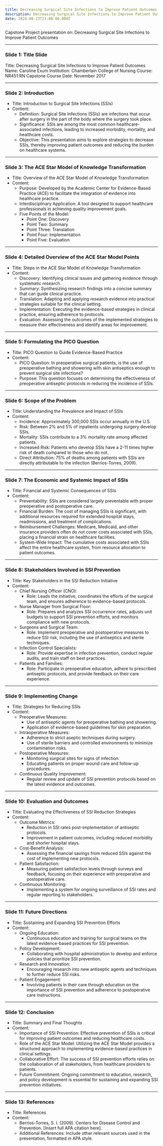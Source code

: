 ```yaml
---
title: Decreasing Surgical Site Infections to Improve Patient Outcomes
description: Decreasing Surgical Site Infections to Improve Patient Outcomes
date: 2024-08-13T21:00:00.000Z
---
```


Capstone Project presentation on: Decreasing Surgical Site Infections to Improve Patient Outcomes

***

### Slide 1: Title Slide

Title: Decreasing Surgical Site Infections to Improve Patient Outcomes
Name: Caroline Exum
Institution: Chamberlain College of Nursing
Course: NR451 RN Capstone Course
Date: November 2017

***

### Slide 2: Introduction

* Title: Introduction to Surgical Site Infections (SSIs)
* Content:
  * Definition: Surgical Site Infections (SSIs) are infections that occur after surgery in the part of the body where the surgery took place.
  * Significance: SSIs are among the most common healthcare-associated infections, leading to increased morbidity, mortality, and healthcare costs.
  * Objective: This presentation aims to explore strategies to decrease SSIs, thereby improving patient outcomes and reducing the burden on healthcare systems.

***

### Slide 3: The ACE Star Model of Knowledge Transformation

* Title: Overview of the ACE Star Model of Knowledge Transformation
* Content:
  * Purpose: Developed by the Academic Center for Evidence-Based Practice (ACE) to facilitate the integration of evidence into healthcare practice.
  * Interdisciplinary Application: A tool designed to support healthcare professionals in achieving quality improvement goals.
  * Five Points of the Model:
    * Point One: Discovery
    * Point Two: Summary
    * Point Three: Translation
    * Point Four: Implementation
    * Point Five: Evaluation

***

### Slide 4: Detailed Overview of the ACE Star Model Points

* Title: Steps in the ACE Star Model of Knowledge Transformation
* Content:
  * Discovery: Identifying clinical issues and gathering evidence through systematic research.
  * Summary: Synthesizing research findings into a concise summary that can guide clinical practice.
  * Translation: Adapting and applying research evidence into practical strategies suitable for the clinical setting.
  * Implementation: Executing the evidence-based strategies in clinical practice, ensuring adherence to protocols.
  * Evaluation: Assessing the outcomes of the implemented strategies to measure their effectiveness and identify areas for improvement.

***

### Slide 5: Formulating the PICO Question

* Title: PICO Question to Guide Evidence-Based Practice
* Content:
  * PICO Question: In preoperative surgical patients, is the use of preoperative bathing and showering with skin antiseptics enough to prevent surgical site infections?
  * Purpose: This question focuses on determining the effectiveness of preoperative antiseptic protocols in reducing the incidence of SSIs.

***

### Slide 6: Scope of the Problem

* Title: Understanding the Prevalence and Impact of SSIs
* Content:
  * Incidence: Approximately 300,000 SSIs occur annually in the U.S.
  * Risk: Between 2% and 5% of inpatients undergoing surgery develop SSIs.
  * Mortality: SSIs contribute to a 3% mortality rate among affected patients.
  * Increased Risk: Patients who develop SSIs have a 2-11 times higher risk of death compared to those who do not.
  * Direct Attribution: 75% of deaths among patients with SSIs are directly attributable to the infection (Berríos-Torres, 2009).

***

### Slide 7: The Economic and Systemic Impact of SSIs

* Title: Financial and Systemic Consequences of SSIs
* Content:
  * Preventability: SSIs are considered largely preventable with proper preoperative and postoperative care.
  * Financial Burden: The cost of managing SSIs is significant, with additional resources required for extended hospital stays, readmissions, and treatment of complications.
  * Reimbursement Challenges: Medicare, Medicaid, and other insurance providers often do not cover costs associated with SSIs, placing a financial strain on healthcare facilities.
  * System-Wide Impact: The cumulative costs associated with SSIs affect the entire healthcare system, from resource allocation to patient outcomes.

***

### Slide 8: Stakeholders Involved in SSI Prevention

* Title: Key Stakeholders in the SSI Reduction Initiative
* Content:
  * Chief Nursing Officer (CNO):
    * Role: Leads the initiative, coordinates the efforts of the surgical team, and ensures adherence to evidence-based protocols.
  * Nurse Manager from Surgical Floor:
    * Role: Prepares and analyzes SSI occurrence rates, adjusts unit budgets to support SSI prevention efforts, and monitors compliance with new protocols.
  * Surgeons and Surgical Team:
    * Role: Implement preoperative and postoperative measures to reduce SSI risk, including the use of antiseptics and sterile techniques.
  * Infection Control Specialists:
    * Role: Provide expertise in infection prevention, conduct regular audits, and train staff on best practices.
  * Patients and Families:
    * Role: Participate in preoperative education, adhere to prescribed antiseptic protocols, and provide feedback on their care experience.

***

### Slide 9: Implementing Change

* Title: Strategies for Reducing SSIs
* Content:
  * Preoperative Measures:
    * Use of antiseptic agents for preoperative bathing and showering.
    * Application of evidence-based guidelines for skin preparation.
  * Intraoperative Measures:
    * Adherence to strict aseptic techniques during surgery.
    * Use of sterile barriers and controlled environments to minimize contamination risks.
  * Postoperative Measures:
    * Monitoring surgical sites for signs of infection.
    * Educating patients on proper wound care and follow-up procedures.
  * Continuous Quality Improvement:
    * Regular review and update of SSI prevention protocols based on the latest evidence and outcomes.

***

### Slide 10: Evaluation and Outcomes

* Title: Evaluating the Effectiveness of SSI Reduction Strategies
* Content:
  * Outcome Metrics:
    * Reduction in SSI rates post-implementation of antiseptic protocols.
    * Improvement in patient outcomes, including reduced morbidity and shorter hospital stays.
  * Cost-Benefit Analysis:
    * Assessing the financial savings from reduced SSIs against the cost of implementing new protocols.
  * Patient Satisfaction:
    * Measuring patient satisfaction levels through surveys and feedback, focusing on their experience with preoperative and postoperative care.
  * Continuous Monitoring:
    * Implementing a system for ongoing surveillance of SSI rates and regular reporting to stakeholders.

***

### Slide 11: Future Directions

* Title: Sustaining and Expanding SSI Prevention Efforts
* Content:
  * Ongoing Education:
    * Continuous education and training for surgical teams on the latest evidence-based practices for SSI prevention.
  * Policy Development:
    * Collaborating with hospital administration to develop and enforce policies that prioritize SSI prevention.
  * Research and Innovation:
    * Encouraging research into new antiseptic agents and techniques to further reduce SSI risks.
  * Patient Engagement:
    * Involving patients in their care through education on the importance of SSI prevention and adherence to postoperative care instructions.

***

### Slide 12: Conclusion

* Title: Summary and Final Thoughts
* Content:
  * Importance of SSI Prevention: Effective prevention of SSIs is critical for improving patient outcomes and reducing healthcare costs.
  * Role of the ACE Star Model: Utilizing the ACE Star Model provides a structured approach to implementing evidence-based practices in clinical settings.
  * Collaborative Effort: The success of SSI prevention efforts relies on the collaboration of all stakeholders, from healthcare providers to patients.
  * Future Commitment: Ongoing commitment to education, research, and policy development is essential for sustaining and expanding SSI prevention initiatives.

***

### Slide 13: References

* Title: References
* Content:
  * Berríos-Torres, S. I. (2009). Centers for Disease Control and Prevention. \[Insert full APA citation here].
  * Additional References: Include other relevant sources used in the presentation, formatted in APA style.
